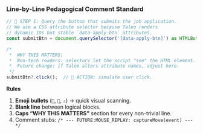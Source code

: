 ### Line-by-Line Pedagogical Comment Standard

```ts
// 🔹 STEP 1: Query the button that submits the job application.
// We use a CSS attribute selector because Taleo renders
// dynamic IDs but stable `data-apply-btn` attributes.
const submitBtn = document.querySelector('[data-apply-btn]') as HTMLButtonElement;

/*
 *  WHY THIS MATTERS:
 *  Non-tech readers: selectors let the script "see" the HTML element.
 *  Future change: if Taleo alters attribute names, adjust here.
 */
submitBtn?.click();  // 🔸 ACTION: simulate user click.
```

**Rules**

1. **Emoji bullets** (`🔹`, `🔸`, `⚠️`) → quick visual scanning.
2. **Blank line** between logical blocks.
3. **Caps “WHY THIS MATTERS”** section for every non-trivial line.
4. Comment stubs:
   `/* --- FUTURE:MOUSE_REPLAY: captureMove(event) --- */`
